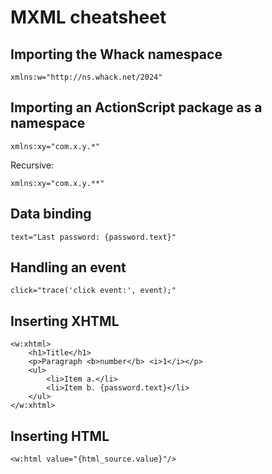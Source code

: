 # MXML cheatsheet

## Importing the Whack namespace

```
xmlns:w="http://ns.whack.net/2024"
```

## Importing an ActionScript package as a namespace

```
xmlns:xy="com.x.y.*"
```

Recursive:

```
xmlns:xy="com.x.y.**"
```

## Data binding

```
text="Last password: {password.text}"
```

## Handling an event

```
click="trace('click event:', event);"
```

## Inserting XHTML

```mxml
<w:xhtml>
    <h1>Title</h1>
    <p>Paragraph <b>number</b> <i>1</i></p>
    <ul>
        <li>Item a.</li>
        <li>Item b. {password.text}</li>
    </ul>
</w:xhtml>
```

## Inserting HTML

```mxml
<w:html value="{html_source.value}"/>
```